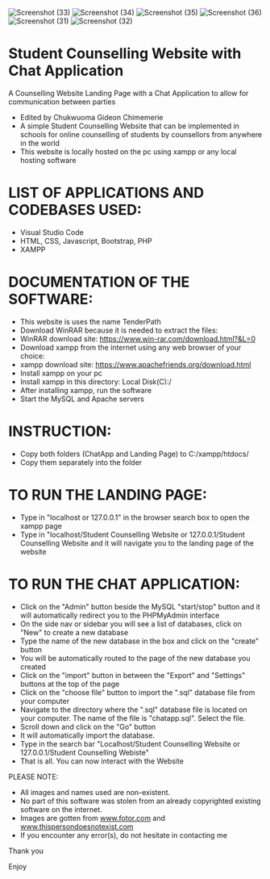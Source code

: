 ![Screenshot (33)](https://user-images.githubusercontent.com/33707645/211311584-139e8e09-3641-48ee-b3d2-7d4e55bb5e30.png)
![Screenshot (34)](https://user-images.githubusercontent.com/33707645/211311612-8ead0576-697f-45aa-a97d-660953edd86e.png)
![Screenshot (35)](https://user-images.githubusercontent.com/33707645/211311643-9c4c08c1-58a0-44e8-b9b2-80518f825f4d.png) 
![Screenshot (36)](https://user-images.githubusercontent.com/33707645/211311729-fe879a01-806a-4e88-b5de-e4ec362f081c.png)
![Screenshot (31)](https://user-images.githubusercontent.com/33707645/211311243-08d7ccfd-2dad-4a9f-8271-170684ebc969.png)
![Screenshot (32)](https://user-images.githubusercontent.com/33707645/211311244-c004e159-3d4c-412e-9a5d-123685c8e0d5.png)

# Student Counselling Website with Chat Application
 A Counselling Website Landing Page with a Chat Application to allow for communication between parties 

- Edited by Chukwuoma Gideon Chimemerie 
- A simple Student Counselling Website that can be implemented in schools for online counselling of students by counsellors from anywhere in the world
- This website is locally hosted on the pc using xampp or any local hosting software

# LIST OF APPLICATIONS AND CODEBASES USED:
- Visual Studio Code 
- HTML, CSS, Javascript, Bootstrap, PHP
- XAMPP

# DOCUMENTATION OF THE SOFTWARE:
- This website is uses the name TenderPath 
- Download WinRAR because it is needed to extract the files: 
- WinRAR download site: https://www.win-rar.com/download.html?&L=0 
- Download xampp from the internet using any web browser of your choice:
- xampp download site: https://www.apachefriends.org/download.html
- Install xampp on your pc
- Install xampp in this directory: Local Disk(C):/
- After installing xampp, run the software
- Start the MySQL and Apache servers

# INSTRUCTION:
- Copy both folders (ChatApp and Landing Page) to C:/xampp/htdocs/
- Copy them separately into the folder

# TO RUN THE LANDING PAGE:
- Type in "localhost or 127.0.0.1" in the browser search box to open the xampp page
- Type in "localhost/Student Counselling Website or 127.0.0.1/Student Counselling Website and it will navigate you to the landing page of the website

# TO RUN THE CHAT APPLICATION:
- Click on the "Admin" button beside the MySQL "start/stop" button and it will automatically redirect you to the PHPMyAdmin interface 
- On the side nav or sidebar you will see a list of databases, click on "New" to create a new database 
- Type the name of the new database in the box and click on the "create" button 
- You will be automatically routed to the page of the new database you created 
- Click on the "import" button in between the "Export" and "Settings" buttons at the top of the page 
- Click on the "choose file" button to import the ".sql" database file from your computer
- Navigate to the directory where the ".sql" database file is located on your computer. The name of the file is "chatapp.sql". Select the file.
- Scroll down and click on the "Go" button
- It will automatically import the database.
- Type in the search bar "Localhost/Student Counselling Website or 127.0.0.1/Student Counselling Webiste"
- That is all. You can now interact with the Website


PLEASE NOTE: 
- All images and names used are non-existent. 
- No part of this software was stolen from an already copyrighted existing software on the internet.
- Images are gotten from www.fotor.com and www.thispersondoesnotexist.com
- If you encounter any error(s), do not hesitate in contacting me 

Thank you 

Enjoy
